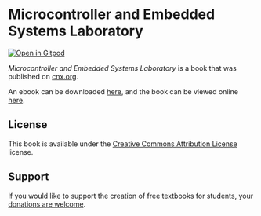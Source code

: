# Microcontroller and Embedded Systems Laboratory

[![Open in Gitpod](https://gitpod.io/button/open-in-gitpod.svg)](https://gitpod.io/from-referrer/)

_Microcontroller and Embedded Systems Laboratory_ is a book that was published on [cnx.org](https://cnx.org/).

An ebook can be downloaded [here](https://github.com/cnx-user-books/cnxbook-microcontroller-and-embedded-systems-laboratory/releases/latest), and the book can be viewed online [here](https://github.com/cnx-user-books/cnxbook-microcontroller-and-embedded-systems-laboratory/releases/latest).

## License
This book is available under the [Creative Commons Attribution License](./LICENSE) license.

## Support
If you would like to support the creation of free textbooks for students, your [donations are welcome](https://riceconnect.rice.edu/donation/support-openstax-banner).
